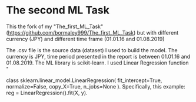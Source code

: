 # The second ML Task
This the fork of my "The_first_ML_Task"(https://github.com/bormaley999/The_first_ML_Task) but with different currency (JPY) and different time frame (01.01.16 and 01.08.2019)

The .csv file is the source data (dataset) I used to build the model. The currency is JPY, time period presented in the report is between 01.01.16 and 01.08.2019. The ML library is scikit-learn. I used Linear Regression function "

class sklearn.linear_model.LinearRegression(
  fit_intercept=True, 
  normalize=False, 
  copy_X=True, 
  n_jobs=None
).
Specifically, this example: reg = LinearRegression().fit(X, y).
